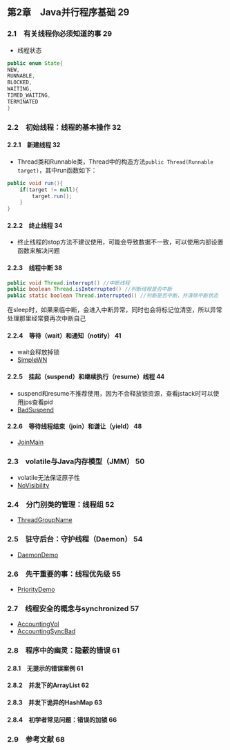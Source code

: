 ## 第2章　Java并行程序基础	29

### 2.1　有关线程你必须知道的事	29

- 线程状态

```java
public enum State{
NEW,
RUNNABLE,
BLOCKED,
WAITING,
TIMED_WAITING,
TERMINATED
}
```

### 2.2　初始线程：线程的基本操作	32
    
#### 2.2.1　新建线程	32

- Thread类和Runnable类，Thread中的构造方法`public Thread(Runnable target)`，其中run函数如下：

```java
public void run(){
    if(target != null){
        target.run();
    }
}
```

#### 2.2.2　终止线程	34

- 终止线程的stop方法不建议使用，可能会导致数据不一致，可以使用内部设置函数来解决问题

#### 2.2.3　线程中断	38

```java
public void Thread.interrupt() //中断线程
public boolean Thread.isInterrupted() //判断线程是否中断
public static boolean Thread.interrupted() //判断是否中断，并清除中断状态
```

在sleep时，如果来临中断，会进入中断异常，同时也会将标记位清空，所以异常处理那里经常要再次中断自己

#### 2.2.4　等待（wait）和通知（notify）	41

- wait会释放掉锁
- [SimpleWN](https://github.com/guanpengchn/java-concurrent-programming/blob/master/src/chapter2/SimpleWN.java)

#### 2.2.5　挂起（suspend）和继续执行（resume）线程	44

- suspend和resume不推荐使用，因为不会释放锁资源，查看jstack时可以使用jps查看pid
- [BadSuspend](https://github.com/guanpengchn/java-concurrent-programming/blob/master/src/chapter2/BadSuspend.java)

#### 2.2.6　等待线程结束（join）和谦让（yield）	48

- [JoinMain](https://github.com/guanpengchn/java-concurrent-programming/blob/master/src/chapter2/JoinMain.java)
     
### 2.3　volatile与Java内存模型（JMM）	50

- volatile无法保证原子性
- [NoVisibility](https://github.com/guanpengchn/java-concurrent-programming/blob/master/src/chapter2/NoVisibility.java)

### 2.4　分门别类的管理：线程组	52

- [ThreadGroupName](https://github.com/guanpengchn/java-concurrent-programming/blob/master/src/chapter2/ThreadGroupName.java)

### 2.5　驻守后台：守护线程（Daemon）	54

- [DaemonDemo](https://github.com/guanpengchn/java-concurrent-programming/blob/master/src/chapter2/DaemonDemo.java)

### 2.6　先干重要的事：线程优先级	55

- [PriorityDemo](https://github.com/guanpengchn/java-concurrent-programming/blob/master/src/chapter2/PriorityDemo.java)

### 2.7　线程安全的概念与synchronized	57

- [AccountingVol](https://github.com/guanpengchn/java-concurrent-programming/blob/master/src/chapter2/AccountingVol.java)
- [AccountingSyncBad](https://github.com/guanpengchn/java-concurrent-programming/blob/master/src/chapter2/AccountingSyncBad.java)

### 2.8　程序中的幽灵：隐蔽的错误	61
    
#### 2.8.1　无提示的错误案例	61
#### 2.8.2　并发下的ArrayList	62
#### 2.8.3　并发下诡异的HashMap	63
#### 2.8.4　初学者常见问题：错误的加锁	66
        
### 2.9　参考文献	68
